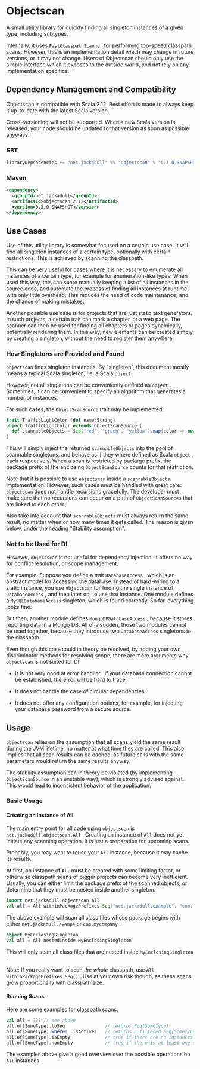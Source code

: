 # Objectscan
A small utility library for quickly finding all singleton instances of a given type\, including subtypes\.

Internally\, it uses [`FastClasspathScanner`](https\:\/\/github\.com\/lukehutch\/fast\-classpath\-scanner) for performing top\-speed classpath scans\. However\, this is an implementation detail which may change in future versions\, or it may not change\. Users of Objectscan should only use the simple interface which it exposes to the outside world\, and not rely on any implementation specifics\.

## Dependency Management and Compatibility
Objectscan is compatible with Scala 2\.12\. Best effort is made to always keep it up\-to\-date with the latest Scala version\.

Cross\-versioning will not be supported\. When a new Scala version is released\, your code should be updated to that version as soon as possible anyways\.

### SBT
```scala
libraryDependencies += "net.jackadull" %% "objectscan" % "0.3.0-SNAPSHOT"
```
### Maven
```xml
<dependency>
  <groupId>net.jackadull</groupId>
  <artifactId>objectscan_2.12</artifactId>
  <version>0.3.0-SNAPSHOT</version>
</dependency>
```
## Use Cases
Use of this utility library is somewhat focused on a certain use case\: It will find all singleton instances of a certain type\, optionally with certain restrictions\. This is achieved by scanning the classpath\.

This can be very useful for cases where it is necessary to enumerate all instances of a certain type\, for example for enumeration\-like types\. When used this way\, this can spare manually keeping a list of all instances in the source code\, and automate the process of finding all instances at runtime\, with only little overhead\. This reduces the need of code maintenance\, and the chance of making mistakes\.

Another possible use case is for projects that are just static text generators\. In such projects\, a certain trait can mark a chapter\, or a web page\. The scanner can then be used for finding all chapters or pages dynamically\, potentially rendering them\. In this way\, new elements can be created simply by creating a singleton\, without the need to register them anywhere\.

### How Singletons are Provided and Found
`objectscan` finds singleton instances\. By \"singleton\"\, this document mostly means a typical Scala singleton\, i\.e\. a Scala `object` \.

However\, not all singletons can be conveniently defined as `object` \. Sometimes\, it can be convenient to specify an algorithm that generates a number of instances\.

For such cases\, the `ObjectScanSource` trait may be implemented\:

```scala
trait TrafficLightColor {def name:String}
object TrafficLightColor extends ObjectScanSource {
  def scannableObjects = Seq("red", "green", "yellow").map(color => new TrafficLightColor {def name = color})
}
```
This will simply inject the returned `scannableObjects` into the pool of scannable singletons\, and behave as if they where defined as Scala `object` \, each respectively\. When a scan is restricted by package prefix\, the package prefix of the enclosing `ObjectScanSource` counts for that restriction\.

Note that it is possible to use `objectscan` inside a `scannableObjects` implementation\. However\, such cases must be handled with great care\: `objectscan` does not handle recursions gracefully\. The developer must make sure that no recursions can occur on a path of `ObjectScanSources` that are linked to each other\.

Also take into account that `scannableObjects` must always return the same result\, no matter when or how many times it gets called\. The reason is given below\, under the heading \"Stability assumption\"\.

### Not to be Used for DI
However\, `objectscan` is not useful for dependency injection\. It offers no way for conflict resolution\, or scope management\.

For example\: Suppose you define a trait `DatabaseAccess` \, which is an abstract model for accessing the database\. Instead of hard\-wiring to a static instance\, you use `objectscan` for finding the single instance of `DatabaseAccess` \, and then later on\, to use that instance\. One module defines a `MySQLDatabaseAccess` singleton\, which is found correctly\. So far\, everything looks fine\.

But then\, another module defines `MongoDBDatabaseAccess` \, because it stores reporting data in a Mongo DB\. All of a sudden\, those two modules cannot be used together\, because they introduce two `DatabaseAccess` singletons to the classpath\.

Even though this case could in theory be resolved\, by adding your own discriminator methods for resolving scope\, there are more arguments why `objectscan` is not suited for DI\:

* It is not very good at error handling\. If your database connection cannot be established\, the error will be hard to trace\.

* It does not handle the case of circular dependencies\.

* It does not offer any configuration options\, for example\, for injecting your database password from a secure source\.

## Usage
`objectscan` relies on the assumption that all scans yield the same result during the JVM lifetime\, no matter at what time they are called\. This also implies that all scan results can be cached\, as future calls with the same parameters would return the same results anyway\.

The stability assumption can in theory be violated \(by implementing `ObjectScanSource` in an unstable way\)\, which is strongly advised against\. This would lead to inconsistent behavior of the application\.

### Basic Usage
#### Creating an Instance of All
The main entry point for all code using `objectscan` is `net.jackadull.objectscan.All` \. Creating an instance of `All` does not yet initiate any scanning operation\. It is just a preparation for upcoming scans\.

Probably\, you may want to reuse your `All` instance\, because it may cache its results\.

At first\, an instance of `All` must be created with some limiting factor\, or otherwise classpath scans of bigger projects can become very inefficient\. Usually\, you can either limit the package prefix of the scanned objects\, or determine that they must be nested inside another singleton\.

```scala
import net.jackadull.objectscan.All
val all = All withinPackagePrefixes Seq("net.jackadull.example", "com.mycompany")
```
The above example will scan all class files whose package begins with either `net.jackadull.exampe` or `com.mycompany` \.

```scala
object MyEnclosingSingleton 
val all = All nestedInside MyEnclosingSingleton
```
This will only scan all class files that are nested inside `MyEnclosingSingleton` \.

Note\: If you really want to scan _the whole_ classpath\, use `All withinPackagePrefixes Seq()` \. Use at your own risk though\, as these scans grow proportionally with classpath size\.

#### Running Scans
Here are some examples for classpath scans\:

```scala
val all = ??? // see above
all.of[SomeType].toSeq               // returns Seq[SomeType]
all.of[SomeType].where(_.isActive)   // returns a filtered Seq[SomeType]
all.of[SomeType].isEmpty             // true if there are no instances of SomeType
all.of[SomeType].nonEmpty            // true if there is at least one singleton instance of SomeType
```
The examples above give a good overview over the possible operations on `All` instances\.

